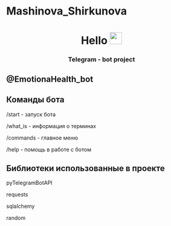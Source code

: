 # Mashinova_Shirkunova


<h1 align="center">Hello
<img src="https://github.com/blackcater/blackcater/raw/main/images/Hi.gif" height="32"/></h1>
<h3 align="center">Telegram - bot project</h3>
<h2>@EmotionaHealth_bot</h2>

<h2>Команды бота</h2>
<p>/start - запуск бота</p>
<p>/what_is - информация о терминах</p>
<p>/commands - главное меню</p>
<p>/help - помощь в работе с ботом</p>

<h2>Библиотеки использованные в проекте</h2>
<p>pyTelegramBotAPI</p>
<p>requests</p>
<p>sqlalchemy</p>
<p>random</p>
